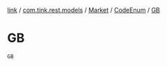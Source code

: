 [link](../../../index.md) / [com.tink.rest.models](../../index.md) / [Market](../index.md) / [CodeEnum](index.md) / [GB](./-g-b.md)

# GB

`GB`